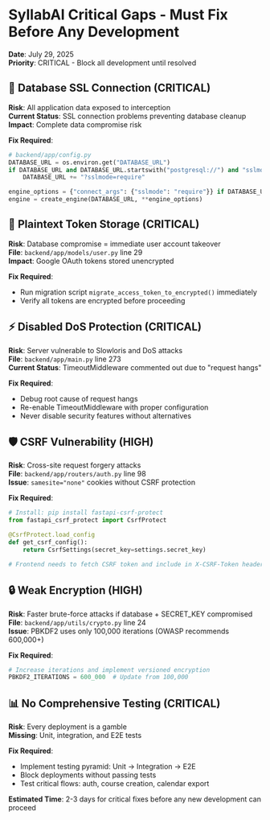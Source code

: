 # SyllabAI Critical Gaps - Must Fix Before Any Development
**Date**: July 29, 2025  
**Priority**: CRITICAL - Block all development until resolved

## 🚨 Database SSL Connection (CRITICAL)
**Risk**: All application data exposed to interception  
**Current Status**: SSL connection problems preventing database cleanup  
**Impact**: Complete data compromise risk

**Fix Required**:
```python
# backend/app/config.py
DATABASE_URL = os.environ.get("DATABASE_URL")
if DATABASE_URL and DATABASE_URL.startswith("postgresql://") and "sslmode" not in DATABASE_URL:
    DATABASE_URL += "?sslmode=require"

engine_options = {"connect_args": {"sslmode": "require"}} if DATABASE_URL.startswith("postgresql://") else {}
engine = create_engine(DATABASE_URL, **engine_options)
```

## 🔐 Plaintext Token Storage (CRITICAL)
**Risk**: Database compromise = immediate user account takeover  
**File**: `backend/app/models/user.py` line 29  
**Impact**: Google OAuth tokens stored unencrypted

**Fix Required**: 
- Run migration script `migrate_access_token_to_encrypted()` immediately
- Verify all tokens are encrypted before proceeding

## ⚡ Disabled DoS Protection (CRITICAL)
**Risk**: Server vulnerable to Slowloris and DoS attacks  
**File**: `backend/app/main.py` line 273  
**Current Status**: TimeoutMiddleware commented out due to "request hangs"

**Fix Required**:
- Debug root cause of request hangs
- Re-enable TimeoutMiddleware with proper configuration
- Never disable security features without alternatives

## 🛡️ CSRF Vulnerability (HIGH)
**Risk**: Cross-site request forgery attacks  
**File**: `backend/app/routers/auth.py` line 98  
**Issue**: `samesite="none"` cookies without CSRF protection

**Fix Required**:
```python
# Install: pip install fastapi-csrf-protect
from fastapi_csrf_protect import CsrfProtect

@CsrfProtect.load_config
def get_csrf_config():
    return CsrfSettings(secret_key=settings.secret_key)

# Frontend needs to fetch CSRF token and include in X-CSRF-Token header
```

## 🔒 Weak Encryption (HIGH)
**Risk**: Faster brute-force attacks if database + SECRET_KEY compromised  
**File**: `backend/app/utils/crypto.py` line 24  
**Issue**: PBKDF2 uses only 100,000 iterations (OWASP recommends 600,000+)

**Fix Required**:
```python
# Increase iterations and implement versioned encryption
PBKDF2_ITERATIONS = 600_000  # Update from 100,000
```

## 📊 No Comprehensive Testing (CRITICAL)
**Risk**: Every deployment is a gamble  
**Missing**: Unit, integration, and E2E tests

**Fix Required**:
- Implement testing pyramid: Unit → Integration → E2E
- Block deployments without passing tests
- Test critical flows: auth, course creation, calendar export

**Estimated Time**: 2-3 days for critical fixes before any new development can proceed